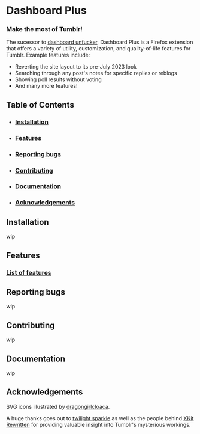 # Dashboard Plus

### Make the most of Tumblr!

The sucessor to [dashboard unfucker](https://github.com/enchanted-sword/dashboard-unfucker), Dashboard Plus is a Firefox extension that offers a variety of utility, customization, and quality-of-life features for Tumblr.
Example features include:
- Reverting the site layout to its pre-July 2023 look
- Searching through any post's notes for specific replies or reblogs
- Showing poll results without voting
- And many more features!

## Table of Contents
- ### [Installation](#installation-1)
- ### [Features](#features-1)
- ### [Reporting bugs](#reporting-bugs-1)
- ### [Contributing](#contributing-1)
- ### [Documentation](#documentation-1)
- ### [Acknowledgements](#acknowledgements-1)

## Installation
wip

## Features
### [List of features](https://github.com/enchanted-sword/Dashboard-Plus/blob/main/docs/features.md)

## Reporting bugs
wip

## Contributing
wip

## Documentation
wip

## Acknowledgements
SVG icons illustrated by [dragongirlcloaca](https://tumblr.com/dragongirlcloaca).

A huge thanks goes out to [twilight sparkle](https://tumblr.com/twilight-sparkle-irl) as well as the people behind [XKit Rewritten](https://github.com/AprilSylph/XKit-Rewritten/) for providing valuable insight into Tumblr's mysterious workings.